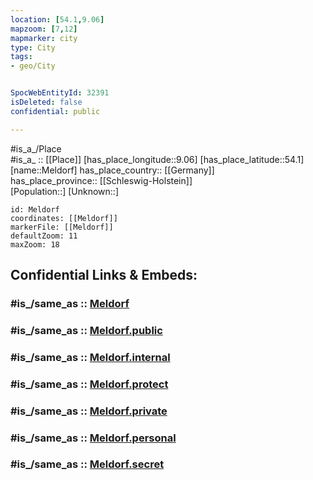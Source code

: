 ```yaml
---
location: [54.1,9.06] 
mapzoom: [7,12] 
mapmarker: city 
type: City
tags:
- geo/City


SpocWebEntityId: 32391
isDeleted: false
confidential: public

---
```

#is_a_/Place  
#is_a_ :: [[Place]] 
[has_place_longitude::9.06] 
[has_place_latitude::54.1] 
[name::Meldorf] 
has_place_country:: [[Germany]]  
has_place_province:: [[Schleswig-Holstein]]  
[Population::] 
[Unknown::] 


```leaflet
id: Meldorf
coordinates: [[Meldorf]] 
markerFile: [[Meldorf]] 
defaultZoom: 11 
maxZoom: 18
```


## Confidential Links & Embeds: 

### #is_/same_as :: [Meldorf](/_Standards/Earth/Continent/Europe/Europe~Central/Germany/Germany~West/Schleswig-Holstein/counties~SH/Dithmarschen/cities~Dithmarschen/Mitteldithmarschen/boroughs~Mitteldithmarschen/Meldorf.md) 

### #is_/same_as :: [Meldorf.public](/_public/Earth/Continent/Europe/Europe~Central/Germany/Germany~West/Schleswig-Holstein/counties~SH/Dithmarschen/cities~Dithmarschen/Mitteldithmarschen/boroughs~Mitteldithmarschen/Meldorf.public.md) 

### #is_/same_as :: [Meldorf.internal](/_internal/Earth/Continent/Europe/Europe~Central/Germany/Germany~West/Schleswig-Holstein/counties~SH/Dithmarschen/cities~Dithmarschen/Mitteldithmarschen/boroughs~Mitteldithmarschen/Meldorf.internal.md) 

### #is_/same_as :: [Meldorf.protect](/_protect/Earth/Continent/Europe/Europe~Central/Germany/Germany~West/Schleswig-Holstein/counties~SH/Dithmarschen/cities~Dithmarschen/Mitteldithmarschen/boroughs~Mitteldithmarschen/Meldorf.protect.md) 

### #is_/same_as :: [Meldorf.private](/_private/Earth/Continent/Europe/Europe~Central/Germany/Germany~West/Schleswig-Holstein/counties~SH/Dithmarschen/cities~Dithmarschen/Mitteldithmarschen/boroughs~Mitteldithmarschen/Meldorf.private.md) 

### #is_/same_as :: [Meldorf.personal](/_personal/Earth/Continent/Europe/Europe~Central/Germany/Germany~West/Schleswig-Holstein/counties~SH/Dithmarschen/cities~Dithmarschen/Mitteldithmarschen/boroughs~Mitteldithmarschen/Meldorf.personal.md) 

### #is_/same_as :: [Meldorf.secret](/_secret/Earth/Continent/Europe/Europe~Central/Germany/Germany~West/Schleswig-Holstein/counties~SH/Dithmarschen/cities~Dithmarschen/Mitteldithmarschen/boroughs~Mitteldithmarschen/Meldorf.secret.md)

